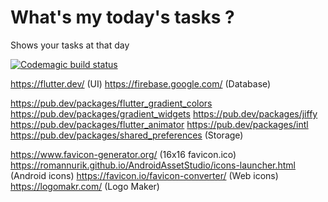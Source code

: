# What's my today's tasks ?

Shows your tasks at that day

[![Codemagic build status](https://api.codemagic.io/apps/5ef56220f4d583000b573b1a/5ef56220f4d583000b573b19/status_badge.svg)](https://codemagic.io/apps/5ef56220f4d583000b573b1a/5ef56220f4d583000b573b19/latest_build)

https://flutter.dev/ (UI)
https://firebase.google.com/ (Database)

https://pub.dev/packages/flutter_gradient_colors
https://pub.dev/packages/gradient_widgets
https://pub.dev/packages/jiffy
https://pub.dev/packages/flutter_animator
https://pub.dev/packages/intl
https://pub.dev/packages/shared_preferences (Storage)

https://www.favicon-generator.org/ (16x16 favicon.ico)
https://romannurik.github.io/AndroidAssetStudio/icons-launcher.html (Android icons)
https://favicon.io/favicon-converter/ (Web icons)
https://logomakr.com/ (Logo Maker)
